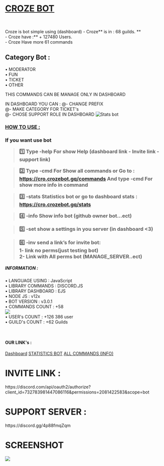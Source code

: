 <a href="https://www.croze.gq/"><h1>CROZE BOT</h1></a>
<br>
<p>
Croze is bot simple using (dashboard)
<stron>
- Croze** is in : 68 guilds. **<br>
- Croze have :** + 127480 Users.<br>
- Croze Have more 61 commands
</strong>
<br  />
</p>
<h2>Category Bot :</h2>
<p>
          • MODERATOR<br>
          • FUN<br>
          • TICKET <br>
          • OTHER
<br />

THIS COMMANDS CAN BE MANAGE ONLY IN DASHBOARD 

  IN DASHBOARD YOU CAN :
         @- CHANGE PREFIX<br>
         @- MAKE CATEGORY FOR TICKET's<br>
         @- CHOSE SUPPORT ROLE IN DASHBOARD
<img src="https://cdn.discordapp.com/attachments/785628573821173771/791074960638476288/screenshot.png" alt="Stats bot" />
</p>
<a href="https://www.croze.gq/commands"><h3> HOW TO USE :<h3></a>
If you want use bot 

> 1️⃣ Type **-help** For show Help (dashboard link - Invite link - support link)

> 2️⃣ Type **-cmd** For Show all commands or Go to : https://cro.crozebot.gq/commands 
And type **-cmd <name command>** For show more info in command

> 3️⃣ **-stats** Statistics bot or go to dashboard stats : <https://cro.crozebot.gq/stats>

> 4️⃣  **-info** Show info bot (github owner bot...ect)

> 5️⃣  **-set** show a settings in you server (in dashboard <3)

> 6️⃣  **-inv** send a link’s for invite bot: <br>1- link no perms(just testing bot)<br>2- Link with All perms bot 
(MANAGE_SERVER..ect)
<h5> INFORMATION :</h5>
<p>
• LANGUAGE USING : JavaScript<br>
• LIBRARY COMMANDS : DISCORD.JS<br>
• LIBRARY DASHBOARD : EJS<br>
• NODE JS : v12x<br>
• BOT VERSION : v3.0.1<br>
• COMMANDS COUNT : +58<br>
<img src="https://cdn.discordapp.com/attachments/785628573821173771/791074772024557608/screenshot.png" /><br>
• USER's COUNT : +126 386 user<br>
• GUILD's COUNT : +62 Guilds
</p>
<br>
<h4> OUR LINK's :</h4>
<p>

<a href="https://www.croze.gq/dashboard"><i class=""></i> Dashboard</a>
<a href="https://www.croze.gq/stats"><i class=""></i> STATISTICS BOT</a>
<a href="https://www.croze.gq/commands"><i class=""></i> ALL COMMANDS (INFO)</a>
<h1>INVITE LINK :</h1>
<p> https://discord.com/api/oauth2/authorize?client_id=732783981447086116&permissions=2081422583&scope=bot</p>
<h1>SUPPORT SERVER :</h1>
<p> https://discord.gg/4p88fmqZqm </p>
</p>
<h1> SCREENSHOT </h1>
<img src="https://cdn.discordapp.com/attachments/785628573821173771/791075394232254464/image0.png" />
